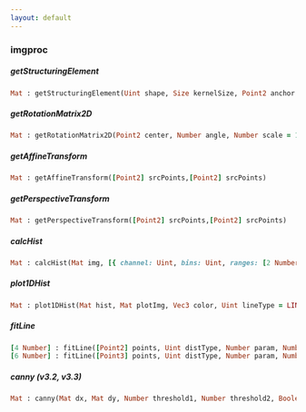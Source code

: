 ```yaml
---
layout: default
---
```


###  imgproc

<a name="getStructuringElement"></a>

#####  getStructuringElement
``` ruby
Mat : getStructuringElement(Uint shape, Size kernelSize, Point2 anchor = new Point(-1, -1))
```

<a name="getRotationMatrix2D"></a>

#####  getRotationMatrix2D
``` ruby
Mat : getRotationMatrix2D(Point2 center, Number angle, Number scale = 1.0)
```

<a name="getAffineTransform"></a>

#####  getAffineTransform
``` ruby
Mat : getAffineTransform([Point2] srcPoints,[Point2] srcPoints)
```

<a name="getPerspectiveTransform"></a>

#####  getPerspectiveTransform
``` ruby
Mat : getPerspectiveTransform([Point2] srcPoints,[Point2] srcPoints)
```

<a name="calcHist"></a>

#####  calcHist
``` ruby
Mat : calcHist(Mat img, [{ channel: Uint, bins: Uint, ranges: [2 Number] }] histAxes, Mat mask = noArray())
```

<a name="plot1DHist"></a>

#####  plot1DHist
``` ruby
Mat : plot1DHist(Mat hist, Mat plotImg, Vec3 color, Uint lineType = LINE_8, Uint thickness = 1, Uint shift = 0)
```

<a name="fitLine"></a>

#####  fitLine
``` ruby
[4 Number] : fitLine([Point2] points, Uint distType, Number param, Number reps, Number aeps)
[6 Number] : fitLine([Point3] points, Uint distType, Number param, Number reps, Number aeps)
```

<a name="canny"></a>

#####  canny (v3.2, v3.3)
``` ruby
Mat : canny(Mat dx, Mat dy, Number threshold1, Number threshold2, Boolean L2gradient = false)
```